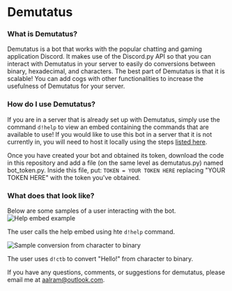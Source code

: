 # Demutatus

### What is Demutatus?
Demutatus is a bot that works with the popular chatting and gaming application Discord.
It makes use of the Discord.py API so that you can interact with Demutatus in your server to easily do conversions 
between binary, hexadecimal, and characters. The best part of Demutatus is that it is scalable! You can
add cogs with other functionalities to increase the usefulness of Demutatus for your server.

### How do I use Demutatus?
If you are in a server that is already set up with Demutatus, simply use the command ```d!help``` 
to view an embed containing the commands that are available to use! If you would like to use this
bot in a server that it is not currently in, you will need to host it locally using the steps
[listed here](https://discordpy.readthedocs.io/en/stable/discord.html).

Once you have created your bot and obtained its token, download the code in this repository
and add a file (on the same level as demutatus.py) named bot_token.py. Inside this file, put:
```TOKEN = YOUR TOKEN HERE``` replacing "YOUR TOKEN HERE" with the token you've obtained.

### What does that look like?
Below are some samples of a user interacting with the bot.
![Help embed example](https://github.com/aealramahi1/demutatus/images/help_embed.png)

The user calls the help embed using hte ```d!help``` command.

![Sample conversion from character to binary](https://github.com/aealramahi1/demutatus/images/sample_conversion.png)

The user uses ```d!ctb``` to convert "Hello!" from character to binary.

If you have any questions, comments, or suggestions for demutatus, please email me at [aalram@outlook.com](aalram@outlook.com).